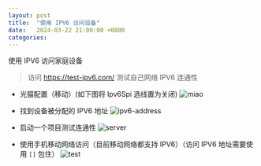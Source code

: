 ```yaml
---
layout: post
title:  "使用 IPV6 访问设备"
date:   2024-03-22 21:00:00 +0800
categories: 
---
```


使用 IPV6 访问家庭设备

> 访问 https://test-ipv6.com/ 测试自己网络 IPV6 连通性

- 光猫配置（移动）(如下图将 Ipv6Spi 选线置为关闭)
![miao](https://less-1251975755.cos.ap-beijing.myqcloud.com/posts/2024-03-22%2021.00.01.png)

- 找到设备被分配的 IPV6 地址
![ipv6-address](https://less-1251975755.cos.ap-beijing.myqcloud.com/posts/2024-03-22%2021.00.02.png)

- 启动一个项目测试连通性
![server](https://less-1251975755.cos.ap-beijing.myqcloud.com/posts/2024-03-22%2021.00.03.png)

- 使用手机移动网络访问（目前移动网络都支持 IPV6）（访问 IPV6 地址需要使用 `[]` 包住）
![test](https://less-1251975755.cos.ap-beijing.myqcloud.com/posts/2024-03-22%2021.00.04.jpg) 



